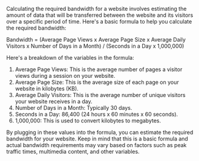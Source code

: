 Calculating the required bandwidth for a website involves estimating the amount of data that will be transferred between the website and its visitors over a specific period of time. Here's a basic formula to help you calculate the required bandwidth:

Bandwidth = (Average Page Views x Average Page Size x Average Daily Visitors x Number of Days in a Month) / (Seconds in a Day x 1,000,000)

Here's a breakdown of the variables in the formula:

1. Average Page Views: This is the average number of pages a visitor views during a session on your website.
2. Average Page Size: This is the average size of each page on your website in kilobytes (KB).
3. Average Daily Visitors: This is the average number of unique visitors your website receives in a day.
4. Number of Days in a Month: Typically 30 days.
5. Seconds in a Day: 86,400 (24 hours x 60 minutes x 60 seconds).
6. 1,000,000: This is used to convert kilobytes to megabytes.

By plugging in these values into the formula, you can estimate the required bandwidth for your website. Keep in mind that this is a basic formula and actual bandwidth requirements may vary based on factors such as peak traffic times, multimedia content, and other variables.
